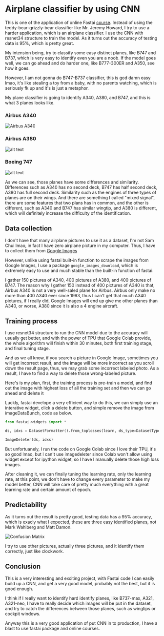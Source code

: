 # Airplane classifier by using CNN

This is one of the application of online Fastai [course](https://course.fast.ai/videos/?lesson=2). Instead of using the teddy-bear-grizzly-bear classifier like Mr. Jeremy Howard, I try to use a harder application, which is an airplane classifier. I use the CNN with resnet34 structure to train the model. As it turns out the accuracy of testing data is 95%, which is pretty great.

My intension being, try to classify some easy distinct planes, like B747 and B737, which is very easy to identify even you are a noob. If the model goes well, we can go ahead and do harder one, like B777-300ER and A350, see how it goes. 


However, I am not gonna do B747-B737 classifier, this is god damn easy lmao, it's like stealing a toy from a baby, with no parents watching, which is seriously fk up and it's is just a metaphor.

My plane classifier is going to identify A340, A380, and B747, and this is what 3 planes looks like.


### Airbus A340

![Airbus A340](https://d1a2ot8agkqe8w.cloudfront.net/web/2019/07/a340-300-air-france_78200.jpg)


### Airbus A380

![alt text](https://upload.wikimedia.org/wikipedia/commons/0/09/A6-EDY_A380_Emirates_31_jan_2013_jfk_%288442269364%29_%28cropped%29.jpg)


### Boeing 747

![alt text](https://img.ruten.com.tw/s2/3/b2/46/21815878559302_909.jpg)

As we can see, those planes have some differences and similarity. Differences such as A340 has no second deck, B747 has half second deck, A380 has full second deck. Similarity such as the engines of three types of planes are on their wings. And there are something I called "mixed signal", there are some features that two plans has in common, and the other is different, such as A340 and B747 has similar wingtip, and A380 is different, which will definitely increase the difficulty of the identification.

## Data collection

I don't have that many airplane pictures to use it as a dataset, I'm not Sam Chui lmao, in fact I have zero airplane picture in my computer. Thus, I have to collect them from [Google Images](https://images.google.com)

However, unlike using fastai built-in function to scrape the images from Google Images, I use a package ``google_images_download``, which is extremely easy to use and much stable than the built-in function of fastai.

I gather 150 pictures of A340, 400 pictures of A380, and 400 pictures of B747. The reason why I gather 150 instead of 400 pictures of A340 is that, Airbus A340 is not a very well-saled plane for Airbus. Airbus only make no more than 400 A340 ever since 1993, thus I can't get that much A340 pictures, if I really did, Google Images will end up give me other planes than A340, or worse, A380 since it is also a 4 engine aircraft.

## Training process

I use resnet34 structure to run the CNN model due to the accuracy will usually get better, and with the power of TPU that Google Colab provide, the whole algorithm will finish within 30 minutes, both first training stage, and final tuning stage.

And as we all know, if you search a picture in Google Image, sometimes you will get incorrect result, and the image will be more incorrect as you scroll down the result page, thus, we may grab some incorrect labeled photo. As a result, I have to find a way to delete those wrong-labeled picture.

Here's is my plan, first, the training process is pre-train a model, and find out the image with highest loss of all the training set and then we can go ahead and delete it

Luckly, fastai develope a very efficient way to do this, we can simply use an interative widget, click a delete button, and simple remove the image from imageDataBunch, code as below.

```python
from fastai.widgets import *

ds, idxs = DatasetFormatter().from_toplosses(learn, ds_type=DatasetType.Train)

ImageDeleter(ds, idxs)
```

But unfortuanely, I run the code on Google Colab since I love their TPU, it's so good lmao, but I can't use imagedeleter since Colab won't allow using widget except for ipython widget, so I have I manually delete those high loss images.

After cleaning it, we can finally tuning the learning rate, only the learning rate, at this point, we don't have to change every parameter to make my model better, CNN will take care of pretty much everything with a great learning rate and certain amount of epoch.


## Predictability

As it turns out the result is pretty good, testing data has a 95% accuracy, which is exacly what I expected, these are three easy identified planes, not Mark Wahlberg and Matt Damon.

![Confusion Matrix](https://imgur.com/bM70UHn)

I try to use other pictures, actually three pictures, and it identify them correctly, just like clockwork.


## Conclusion

This is a very interesting and exciting project, with Fastai code I can easily build up a CNN, and get a very good model, probably not the best, but it is good enough.

I think if I really want to identify hard identify planes, like B737-max, A321, A321-neo, I have to really decide which images will be put in the dataset, and try to catch the differences between those planes, such as wingtips or cockpit windows.

Anyway this is a very good application of put CNN in to production, I have a blast to use fastai package and online courses.











